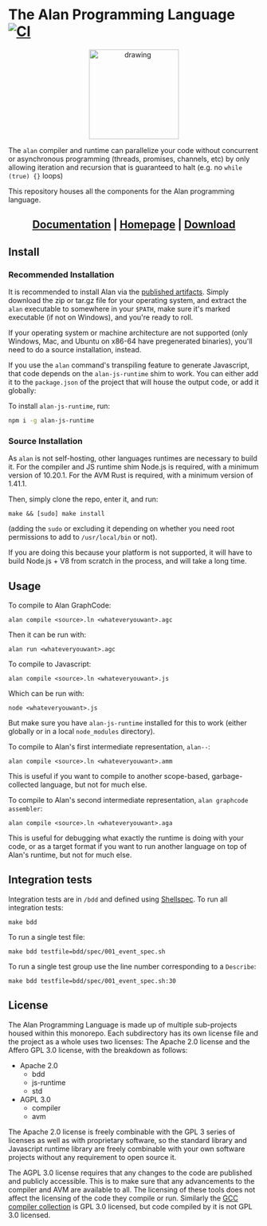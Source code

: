 # The Alan Programming Language [![CI](https://github.com/alantech/alan/workflows/CI/badge.svg)](https://github.com/alantech/alan/actions?query=workflow%3ACI)

<div align="center">
  <img src="https://alan-lang.org/alan-logo.png" alt="drawing" width="180"/>
</div>

The `alan` compiler and runtime can parallelize your code without concurrent or asynchronous programming (threads, promises, channels, etc) by only allowing iteration and recursion that is guaranteed to halt (e.g. no `while (true) {}` loops)

This repository houses all the components for the Alan programming language.

<div align="center">
  <h2><a href="https://docs.alan-lang.org">Documentation</a> | <a href="https://alan-lang.org">Homepage</a> | <a href="https://github.com/alantech/alan/releases">Download</a></h2>
</div>

## Install

### Recommended Installation

It is recommended to install Alan via the [published artifacts](https://github.com/alantech/alan/releases). Simply download the zip or tar.gz file for your operating system, and extract the `alan` executable to somewhere in your `$PATH`, make sure it's marked executable (if not on Windows), and you're ready to roll.

If your operating system or machine architecture are not supported (only Windows, Mac, and Ubuntu on x86-64 have pregenerated binaries), you'll need to do a source installation, instead.

If you use the `alan` command's transpiling feature to generate Javascript, that code depends on the `alan-js-runtime` shim to work. You can either add it to the `package.json` of the project that will house the output code, or add it globally:

To install `alan-js-runtime`, run:

```bash
npm i -g alan-js-runtime
```

### Source Installation

As `alan` is not self-hosting, other languages runtimes are necessary to build it. For the compiler and JS runtime shim Node.js is required, with a minimum version of 10.20.1. For the AVM Rust is required, with a minimum version of 1.41.1.

Then, simply clone the repo, enter it, and run:

```
make && [sudo] make install
```

(adding the `sudo` or excluding it depending on whether you need root permissions to add to `/usr/local/bin` or not).

If you are doing this because your platform is not supported, it will have to build Node.js + V8 from scratch in the process, and will take a long time.

## Usage

To compile to Alan GraphCode:

```
alan compile <source>.ln <whateveryouwant>.agc
```

Then it can be run with:

```
alan run <whateveryouwant>.agc
```

To compile to Javascript:

```
alan compile <source>.ln <whateveryouwant>.js
```

Which can be run with:

```
node <whateveryouwant>.js
```

But make sure you have `alan-js-runtime` installed for this to work (either globally or in a local `node_modules` directory).

To compile to Alan's first intermediate representation, `alan--`:

```
alan compile <source>.ln <whateveryouwant>.amm
```

This is useful if you want to compile to another scope-based, garbage-collected language, but not for much else.

To compile to Alan's second intermediate representation, `alan graphcode assembler`:

```
alan compile <source>.ln <whateveryouwant>.aga
```

This is useful for debugging what exactly the runtime is doing with your code, or as a target format if you want to run another language on top of Alan's runtime, but not for much else.

## Integration tests

Integration tests are in `/bdd` and defined using [Shellspec](https://shellspec.info/). To run all integration tests:
```
make bdd
```

To run a single test file:
```
make bdd testfile=bdd/spec/001_event_spec.sh
```

To run a single test group use the line number corresponding to a `Describe`:
```
make bdd testfile=bdd/spec/001_event_spec.sh:30
```

## License

The Alan Programming Language is made up of multiple sub-projects housed within this monorepo. Each subdirectory has its own license file and the project as a whole uses two licenses: The Apache 2.0 license and the Affero GPL 3.0 license, with the breakdown as follows:

* Apache 2.0
  * bdd
  * js-runtime
  * std
* AGPL 3.0
  * compiler
  * avm

The Apache 2.0 license is freely combinable with the GPL 3 series of licenses as well as with proprietary software, so the standard library and Javascript runtime library are freely combinable with your own software projects without any requirement to open source it.

The AGPL 3.0 license requires that any changes to the code are published and publicly accessible. This is to make sure that any advancements to the compiler and AVM are available to all. The licensing of these tools does not affect the licensing of the code they compile or run. Similarly the [GCC compiler collection](https://gcc.gnu.org) is GPL 3.0 licensed, but code compiled by it is not GPL 3.0 licensed.
